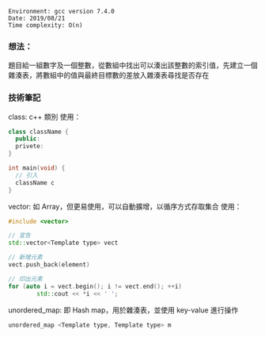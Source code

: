 ```
Environment: gcc version 7.4.0
Date: 2019/08/21
Time complexity: O(n)
```

### 想法：

題目給一組數字及一個整數，從數組中找出可以湊出該整數的索引值，先建立一個雜湊表，將數組中的值與最終目標數的差放入雜湊表尋找是否存在

### 技術筆記

class: c++ 類別
使用：
```C++
class className {
  public:
  privete:
}

int main(void) {
  // 引入
  className c
}
```

vector: 如 Array，但更易使用，可以自動擴增，以循序方式存取集合
使用：
```C++
#include <vector>

// 宣告
std::vector<Template type> vect

// 新增元素
vect.push_back(element)

// 印出元素
for (auto i = vect.begin(); i != vect.end(); ++i)
    	std::cout << *i << ' ';
```

unordered_map: 即 Hash map，用於雜湊表，並使用 key-value 進行操作
```C++
unordered_map <Template type, Template type> m
```
